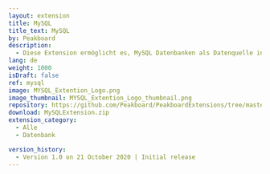 ```yaml
---
layout: extension
title: MySQL
title_text: MySQL
by: Peakboard
description: 
  - Diese Extension ermöglicht es, MySQL Datenbanken als Datenquelle in Peakboard anzubinden. Mittels SQL-Statements können die Daten aus der MySQL Datenbank ausgelesen werden.
lang: de
weight: 1000
isDraft: false
ref: mysql
image: MYSQL_Extention_Logo.png
image_thumbnail: MYSQL_Extention_Logo_thumbnail.png
repository: https://github.com/Peakboard/PeakboardExtensions/tree/master/MySQL
download: MySQLExtension.zip
extension_category:
  - Alle
  - Datenbank

version_history:
  - Version 1.0 on 21 October 2020 | Initial release
---
```

